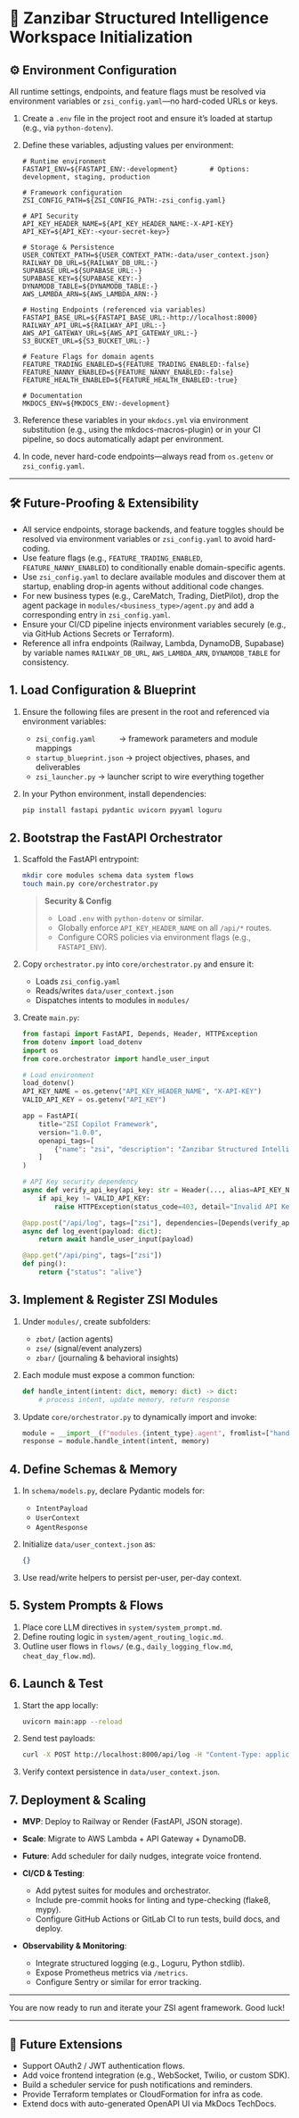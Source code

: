 # 🧠 Zanzibar Structured Intelligence Workspace Initialization

## ⚙️ Environment Configuration

All runtime settings, endpoints, and feature flags must be resolved via environment variables or `zsi_config.yaml`—no hard-coded URLs or keys.

1. Create a `.env` file in the project root and ensure it’s loaded at startup (e.g., via `python-dotenv`).
2. Define these variables, adjusting values per environment:

   ```dotenv
   # Runtime environment
   FASTAPI_ENV=${FASTAPI_ENV:-development}        # Options: development, staging, production

   # Framework configuration
   ZSI_CONFIG_PATH=${ZSI_CONFIG_PATH:-zsi_config.yaml}

   # API Security
   API_KEY_HEADER_NAME=${API_KEY_HEADER_NAME:-X-API-KEY}
   API_KEY=${API_KEY:-<your-secret-key>}

   # Storage & Persistence
   USER_CONTEXT_PATH=${USER_CONTEXT_PATH:-data/user_context.json}
   RAILWAY_DB_URL=${RAILWAY_DB_URL:-}
   SUPABASE_URL=${SUPABASE_URL:-}
   SUPABASE_KEY=${SUPABASE_KEY:-}
   DYNAMODB_TABLE=${DYNAMODB_TABLE:-}
   AWS_LAMBDA_ARN=${AWS_LAMBDA_ARN:-}

   # Hosting Endpoints (referenced via variables)
   FASTAPI_BASE_URL=${FASTAPI_BASE_URL:-http://localhost:8000}
   RAILWAY_API_URL=${RAILWAY_API_URL:-}
   AWS_API_GATEWAY_URL=${AWS_API_GATEWAY_URL:-}
   S3_BUCKET_URL=${S3_BUCKET_URL:-}

   # Feature Flags for domain agents
   FEATURE_TRADING_ENABLED=${FEATURE_TRADING_ENABLED:-false}
   FEATURE_NANNY_ENABLED=${FEATURE_NANNY_ENABLED:-false}
   FEATURE_HEALTH_ENABLED=${FEATURE_HEALTH_ENABLED:-true}

   # Documentation
   MKDOCS_ENV=${MKDOCS_ENV:-development}
   ```

3. Reference these variables in your `mkdocs.yml` via environment substitution (e.g., using the mkdocs-macros-plugin) or in your CI pipeline, so docs automatically adapt per environment.
4. In code, never hard-code endpoints—always read from `os.getenv` or `zsi_config.yaml`.

---

## 🛠️ Future-Proofing & Extensibility

- All service endpoints, storage backends, and feature toggles should be resolved via environment variables or `zsi_config.yaml` to avoid hard-coding.
- Use feature flags (e.g., `FEATURE_TRADING_ENABLED`, `FEATURE_NANNY_ENABLED`) to conditionally enable domain-specific agents.
- Use `zsi_config.yaml` to declare available modules and discover them at startup, enabling drop‑in agents without additional code changes.
- For new business types (e.g., CareMatch, Trading, DietPilot), drop the agent package in `modules/<business_type>/agent.py` and add a corresponding entry in `zsi_config.yaml`.
- Ensure your CI/CD pipeline injects environment variables securely (e.g., via GitHub Actions Secrets or Terraform).
- Reference all infra endpoints (Railway, Lambda, DynamoDB, Supabase) by variable names `RAILWAY_DB_URL`, `AWS_LAMBDA_ARN`, `DYNAMODB_TABLE` for consistency.

## 1. Load Configuration & Blueprint
1. Ensure the following files are present in the root and referenced via environment variables:
   - `zsi_config.yaml`   → framework parameters and module mappings  
   - `startup_blueprint.json` → project objectives, phases, and deliverables  
   - `zsi_launcher.py`        → launcher script to wire everything together

2. In your Python environment, install dependencies:
   ```bash
   pip install fastapi pydantic uvicorn pyyaml loguru
   ```

## 2. Bootstrap the FastAPI Orchestrator
1. Scaffold the FastAPI entrypoint:
   ```bash
   mkdir core modules schema data system flows
   touch main.py core/orchestrator.py
   ```
   > **Security & Config**  
   > - Load `.env` with `python-dotenv` or similar.  
   > - Globally enforce `API_KEY_HEADER_NAME` on all `/api/*` routes.  
   > - Configure CORS policies via environment flags (e.g., `FASTAPI_ENV`).  
2. Copy `orchestrator.py` into `core/orchestrator.py` and ensure it:
   - Loads `zsi_config.yaml`
   - Reads/writes `data/user_context.json`
   - Dispatches intents to modules in `modules/`

3. Create `main.py`:
   ```python
   from fastapi import FastAPI, Depends, Header, HTTPException
   from dotenv import load_dotenv
   import os
   from core.orchestrator import handle_user_input

   # Load environment
   load_dotenv()
   API_KEY_NAME = os.getenv("API_KEY_HEADER_NAME", "X-API-KEY")
   VALID_API_KEY = os.getenv("API_KEY")

   app = FastAPI(
       title="ZSI Copilot Framework",
       version="1.0.0",
       openapi_tags=[
           {"name": "zsi", "description": "Zanzibar Structured Intelligence endpoints"}
       ]
   )

   # API Key security dependency
   async def verify_api_key(api_key: str = Header(..., alias=API_KEY_NAME)):
       if api_key != VALID_API_KEY:
           raise HTTPException(status_code=403, detail="Invalid API Key")

   @app.post("/api/log", tags=["zsi"], dependencies=[Depends(verify_api_key)])
   async def log_event(payload: dict):
       return await handle_user_input(payload)

   @app.get("/api/ping", tags=["zsi"])
   def ping():
       return {"status": "alive"}
   ```

## 3. Implement & Register ZSI Modules
1. Under `modules/`, create subfolders:
   - `zbot/` (action agents)
   - `zse/` (signal/event analyzers)
   - `zbar/` (journaling & behavioral insights)

2. Each module must expose a common function:
   ```python
   def handle_intent(intent: dict, memory: dict) -> dict:
       # process intent, update memory, return response
   ```

3. Update `core/orchestrator.py` to dynamically import and invoke:
   ```python
   module = __import__(f"modules.{intent_type}.agent", fromlist=["handle_intent"])
   response = module.handle_intent(intent, memory)
   ```

## 4. Define Schemas & Memory
1. In `schema/models.py`, declare Pydantic models for:
   - `IntentPayload`
   - `UserContext`
   - `AgentResponse`

2. Initialize `data/user_context.json` as:
   ```json
   {}
   ```
3. Use read/write helpers to persist per-user, per-day context.

## 5. System Prompts & Flows
1. Place core LLM directives in `system/system_prompt.md`.
2. Define routing logic in `system/agent_routing_logic.md`.
3. Outline user flows in `flows/` (e.g., `daily_logging_flow.md`, `cheat_day_flow.md`).

## 6. Launch & Test
1. Start the app locally:
   ```bash
   uvicorn main:app --reload
   ```
2. Send test payloads:
   ```bash
   curl -X POST http://localhost:8000/api/log -H "Content-Type: application/json" -d '{"user_id":"demo","intent":"log_meal", ...}'
   ```
3. Verify context persistence in `data/user_context.json`.

## 7. Deployment & Scaling
- **MVP**: Deploy to Railway or Render (FastAPI, JSON storage).
- **Scale**: Migrate to AWS Lambda + API Gateway + DynamoDB.
- **Future**: Add scheduler for daily nudges, integrate voice frontend.

- **CI/CD & Testing**:  
  * Add pytest suites for modules and orchestrator.  
  * Include pre-commit hooks for linting and type-checking (flake8, mypy).  
  * Configure GitHub Actions or GitLab CI to run tests, build docs, and deploy.

- **Observability & Monitoring**:  
  * Integrate structured logging (e.g., Loguru, Python stdlib).  
  * Expose Prometheus metrics via `/metrics`.  
  * Configure Sentry or similar for error tracking.

---

You are now ready to run and iterate your ZSI agent framework. Good luck!

---
## 🔮 Future Extensions
- Support OAuth2 / JWT authentication flows.
- Add voice frontend integration (e.g., WebSocket, Twilio, or custom SDK).
- Build a scheduler service for push notifications and reminders.
- Provide Terraform templates or CloudFormation for infra as code.
- Extend docs with auto-generated OpenAPI UI via MkDocs TechDocs.
